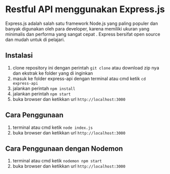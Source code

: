 # Restful API menggunakan Express.js
Express.js adalah salah satu framework Node.js yang paling populer dan banyak digunakan oleh para developer, karena memiliki ukuran yang minimalis dan performa yang sangat cepat . Express bersifat open source dan mudah untuk di pelajari.

## Instalasi
1. clone repository ini dengan perintah `git clone` atau download zip nya dan ekstrak ke folder yang di inginkan
2. masuk ke folder express-api dengan terminal atau cmd ketik `cd express-api`
3. jalankan perintah `npm install`
4. jalankan perintah `npm start`
5. buka browser dan ketikkan url `http://localhost:3000`

## Cara Penggunaan
1. terminal atau cmd ketik `node index.js`
2. buka browser dan ketikkan url `http://localhost:3000`

## Cara Penggunaan dengan Nodemon
1. terminal atau cmd ketik `nodemon npm start`
2. buka browser dan ketikkan url `http://localhost:3000`

